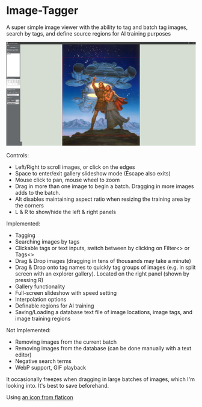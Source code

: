 # Image-Tagger
A super simple image viewer with the ability to tag and batch tag images, search by tags, and define source regions for AI training purposes

![preview image](ImageTagger_v5.png)

Controls:
* Left/Right to scroll images, or click on the edges
* Space to enter/exit gallery slideshow mode (Escape also exits)
* Mouse click to pan, mouse wheel to zoom
* Drag in more than one image to begin a batch. Dragging in more images adds to the batch.
* Alt disables maintaining aspect ratio when resizing the training area by the corners
* L & R to show/hide the left & right panels

Implemented:
* Tagging
* Searching images by tags
* Clickable tags or text inputs, switch between by clicking on Filter<> or Tags<>
* Drag & Drop images (dragging in tens of thousands may take a minute)
* Drag & Drop onto tag names to quickly tag groups of images (e.g. in split screen with an explorer gallery). Located on the right panel (shown by pressing R)
* Gallery functionality
* Full-screen slideshow with speed setting
* Interpolation options
* Definable regions for AI training
* Saving/Loading a database text file of image locations, image tags, and image training regions

Not Implemented:
* Removing images from the current batch
* Removing images from the database (can be done manually with a text editor)
* Negative search terms
* WebP support, GIF playback

It occasionally freezes when dragging in large batches of images, which I'm looking into. It's best to save beforehand.

Using [an icon from flaticon](https://www.flaticon.com/free-icon/computer_8891318)
